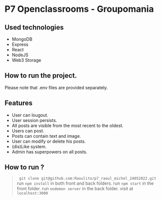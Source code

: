 # P7 Openclassrooms - Groupomania

## Used technologies

-   MongoDB
-   Express
-   React
-   NodeJS
-   Web3 Storage

## How to run the project.

Please note that .env files are provided separately.

## Features

-   User can lougout.
-   User session persists.
-   All posts are visible from the most recent to the oldest.
-   Users can post.
-   Posts can contain text and image.
-   User can modify or delete his posts.
-   (dis)Like system.
-   Admin has superpowers on all posts.

## How to run ?

> ` git clone git@github.com:Raoulito/p7_raoul_michel_24052022.git`
> run `npm install` in both front and back folders.
> run `npm start` in the front folder.
> run `nodemon server` in the back folder.
> visit at `localhost:3000`


